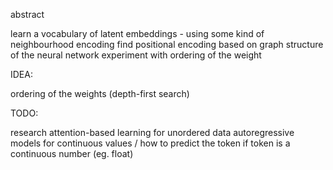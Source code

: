 abstract

learn a vocabulary of latent embeddings - using some kind of neighbourhood encoding
find positional encoding based on graph structure of the neural network
experiment with ordering of the weight


IDEA:

ordering of the weights (depth-first search)



TODO:

research attention-based learning for unordered data
autoregressive models for continuous values / how to predict the token if token is a continuous number (eg. float)